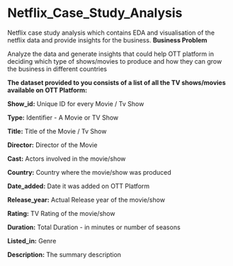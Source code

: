 # Netflix_Case_Study_Analysis
Netflix case study analysis which contains EDA and visualisation of the netflix data and provide insights for the business.
**Business Problem**

Analyze the data and generate insights that could help OTT platform in deciding which type of shows/movies to produce and how they can grow the business in different countries


**The dataset provided to you consists of a list of all the TV shows/movies available on OTT Platform:**

**Show_id:** Unique ID for every Movie / Tv Show

**Type:** Identifier - A Movie or TV Show

**Title:** Title of the Movie / Tv Show

**Director:** Director of the Movie

**Cast:** Actors involved in the movie/show

**Country:** Country where the movie/show was produced

**Date_added:** Date it was added on OTT Platform

**Release_year:** Actual Release year of the movie/show

**Rating:** TV Rating of the movie/show

**Duration:** Total Duration - in minutes or number of seasons

**Listed_in:** Genre

**Description:** The summary description
